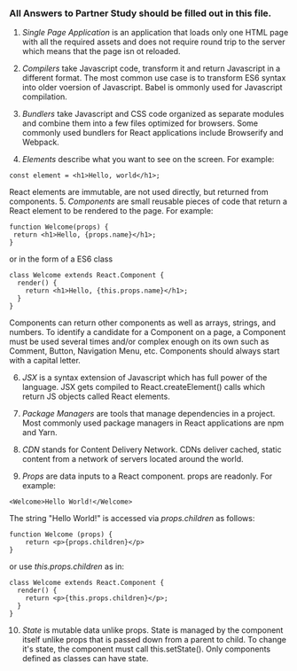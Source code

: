 ### All Answers to Partner Study should be filled out in this file.
1. *Single Page Application* is an application that loads only one HTML page with all the required assets and does not require round trip to the server which means that the page isn ot reloaded.
 
2. *Compilers* take Javascript code, transform it and return Javascript in a different format. The most common use case is to transform ES6 syntax into older voersion of Javascript. Babel is ommonly used for Javascript compilation.

3. *Bundlers* take Javascript and CSS code organized as separate modules and combine them into a few files optimized for browsers. Some commonly used bundlers for React applications include Browserify and Webpack.
 
4. *Elements* describe what you want to see on the screen. For example: 
 ```
 const element = <h1>Hello, world</h1>;
 ```
 React elements are immutable, are not used directly, but returned from components.
 5. *Components* are small reusable pieces of code that return a React element to be rendered to the page. For example: 
 ```
 function Welcome(props) {
  return <h1>Hello, {props.name}</h1>;
}
``` 
or in the form of a ES6 class 
```
class Welcome extends React.Component {
  render() {
    return <h1>Hello, {this.props.name}</h1>;
  }
}
```
Components can return other components as well as arrays, strings, and numbers. To identify a candidate for a Component on a page, a Component must be used several times and/or complex enough on its own such as Comment, Button, Navigation Menu, etc. Components should always start with a capital letter. 

6. *JSX* is a syntax extension of Javascript which has full power of the language. JSX gets compiled to React.createElement() calls which return JS objects called React elements.

7. *Package Managers* are tools that manage dependencies in a project. Most commonly used package managers in React applications are npm and Yarn. 

8. *CDN* stands for Content Delivery Network. CDNs deliver cached, static content from a network of servers located around the world. 
9. *Props* are data inputs to a React component. props are readonly. For example:
```
<Welcome>Hello World!</Welcome>
```
The string "Hello World!" is accessed via *props.children* as follows:
```
function Welcome (props) {
    return <p>{props.children}</p>
}
```
or use *this.props.children* as in:
```
class Welcome extends React.Component {
  render() {
    return <p>{this.props.children}</p>;
  }
}
```
10. *State* is mutable data unlike props. State is managed by the component itself unlike props that is passed down from a parent to child. To change it's state, the component must call this.setState(). Only components defined as classes can have state.